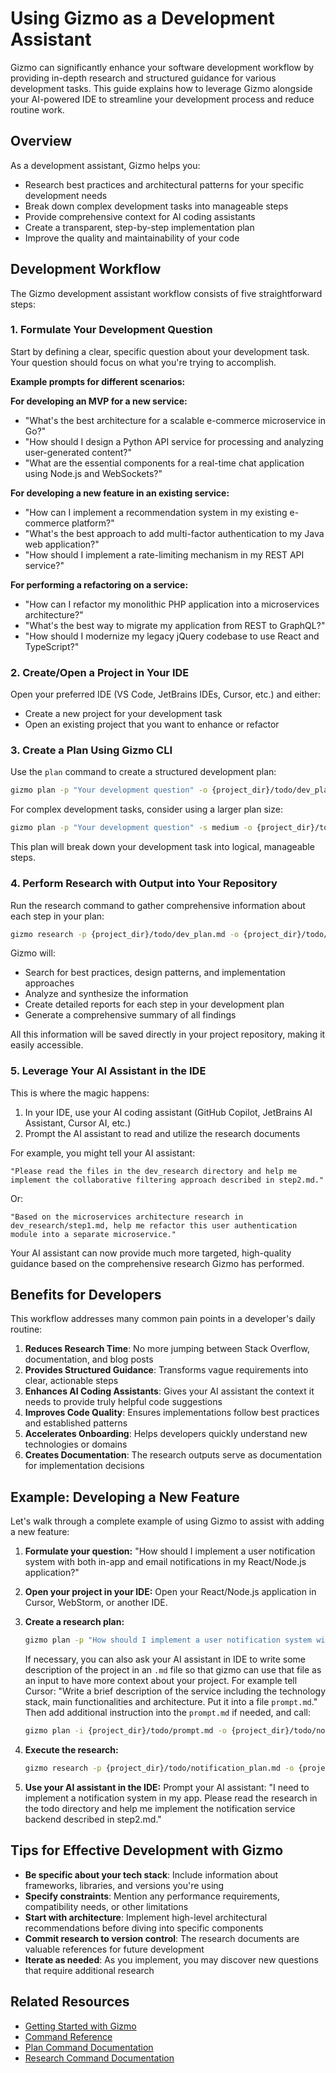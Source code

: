 # Using Gizmo as a Development Assistant

Gizmo can significantly enhance your software development workflow by providing in-depth research and structured guidance for various development tasks. This guide explains how to leverage Gizmo alongside your AI-powered IDE to streamline your development process and reduce routine work.

## Overview

As a development assistant, Gizmo helps you:

- Research best practices and architectural patterns for your specific development needs
- Break down complex development tasks into manageable steps
- Provide comprehensive context for AI coding assistants
- Create a transparent, step-by-step implementation plan
- Improve the quality and maintainability of your code

## Development Workflow

The Gizmo development assistant workflow consists of five straightforward steps:

### 1. Formulate Your Development Question

Start by defining a clear, specific question about your development task. Your question should focus on what you're trying to accomplish.

**Example prompts for different scenarios:**

**For developing an MVP for a new service:**
- "What's the best architecture for a scalable e-commerce microservice in Go?"
- "How should I design a Python API service for processing and analyzing user-generated content?"
- "What are the essential components for a real-time chat application using Node.js and WebSockets?"

**For developing a new feature in an existing service:**
- "How can I implement a recommendation system in my existing e-commerce platform?"
- "What's the best approach to add multi-factor authentication to my Java web application?"
- "How should I implement a rate-limiting mechanism in my REST API service?"

**For performing a refactoring on a service:**
- "How can I refactor my monolithic PHP application into a microservices architecture?"
- "What's the best way to migrate my application from REST to GraphQL?"
- "How should I modernize my legacy jQuery codebase to use React and TypeScript?"

### 2. Create/Open a Project in Your IDE

Open your preferred IDE (VS Code, JetBrains IDEs, Cursor, etc.) and either:

- Create a new project for your development task
- Open an existing project that you want to enhance or refactor

### 3. Create a Plan Using Gizmo CLI

Use the `plan` command to create a structured development plan:

```bash
gizmo plan -p "Your development question" -o {project_dir}/todo/dev_plan.md
```

For complex development tasks, consider using a larger plan size:

```bash
gizmo plan -p "Your development question" -s medium -o {project_dir}/todo/dev_plan.md
```

This plan will break down your development task into logical, manageable steps.

### 4. Perform Research with Output into Your Repository

Run the research command to gather comprehensive information about each step in your plan:

```bash
gizmo research -p {project_dir}/todo/dev_plan.md -o {project_dir}/todo/dev_research
```

Gizmo will:
- Search for best practices, design patterns, and implementation approaches
- Analyze and synthesize the information
- Create detailed reports for each step in your development plan
- Generate a comprehensive summary of all findings

All this information will be saved directly in your project repository, making it easily accessible.

### 5. Leverage Your AI Assistant in the IDE

This is where the magic happens:

1. In your IDE, use your AI coding assistant (GitHub Copilot, JetBrains AI Assistant, Cursor AI, etc.)
2. Prompt the AI assistant to read and utilize the research documents

For example, you might tell your AI assistant:

```
"Please read the files in the dev_research directory and help me implement the collaborative filtering approach described in step2.md."
```

Or:

```
"Based on the microservices architecture research in dev_research/step1.md, help me refactor this user authentication module into a separate microservice."
```

Your AI assistant can now provide much more targeted, high-quality guidance based on the comprehensive research Gizmo has performed.

## Benefits for Developers

This workflow addresses many common pain points in a developer's daily routine:

1. **Reduces Research Time**: No more jumping between Stack Overflow, documentation, and blog posts
2. **Provides Structured Guidance**: Transforms vague requirements into clear, actionable steps
3. **Enhances AI Coding Assistants**: Gives your AI assistant the context it needs to provide truly helpful code suggestions
4. **Improves Code Quality**: Ensures implementations follow best practices and established patterns
5. **Accelerates Onboarding**: Helps developers quickly understand new technologies or domains
6. **Creates Documentation**: The research outputs serve as documentation for implementation decisions

## Example: Developing a New Feature

Let's walk through a complete example of using Gizmo to assist with adding a new feature:

1. **Formulate your question:**
   "How should I implement a user notification system with both in-app and email notifications in my React/Node.js application?"

2. **Open your project in your IDE:**
   Open your React/Node.js application in Cursor, WebStorm, or another IDE.

3. **Create a research plan:**
   ```bash
   gizmo plan -p "How should I implement a user notification system with both in-app and email notifications in an React/Node.js application?" -o {project_dir}/todo/notification_plan.md
   ```
   
   If necessary, you can also ask your AI assistant in IDE to write some description of the project in an `.md` file so that gizmo can use that file as an input to have more context about your project. For example tell Cursor:
     "Write a brief description of the service including the technology stack, main functionalities and architecture. Put it into a file `prompt.md`." Then add additional instruction into the `prompt.md` if needed, and call:

   ```bash
   gizmo plan -i {project_dir}/todo/prompt.md -o {project_dir}/todo/notification_plan.md
   ```

4. **Execute the research:**
   ```bash
   gizmo research -p {project_dir}/todo/notification_plan.md -o {project_dir}/todo
   ```

5. **Use your AI assistant in the IDE:**
   Prompt your AI assistant: "I need to implement a notification system in my app. Please read the research in the todo directory and help me implement the notification service backend described in step2.md."

## Tips for Effective Development with Gizmo

- **Be specific about your tech stack**: Include information about frameworks, libraries, and versions you're using
- **Specify constraints**: Mention any performance requirements, compatibility needs, or other limitations
- **Start with architecture**: Implement high-level architectural recommendations before diving into specific components
- **Commit research to version control**: The research documents are valuable references for future development
- **Iterate as needed**: As you implement, you may discover new questions that require additional research

## Related Resources

- [Getting Started with Gizmo](../getting-started.md)
- [Command Reference](../commands/index.md)
- [Plan Command Documentation](../commands/plan.md)
- [Research Command Documentation](../commands/research.md)
